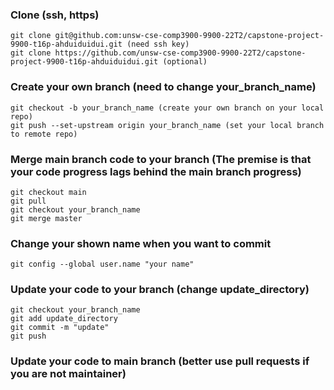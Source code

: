 ### Clone (ssh, https)
    git clone git@github.com:unsw-cse-comp3900-9900-22T2/capstone-project-9900-t16p-ahduiduidui.git (need ssh key)
    git clone https://github.com/unsw-cse-comp3900-9900-22T2/capstone-project-9900-t16p-ahduiduidui.git (optional)
### Create your own branch (need to change your_branch_name)
    git checkout -b your_branch_name (create your own branch on your local repo)
    git push --set-upstream origin your_branch_name (set your local branch to remote repo)
### Merge main branch code to your branch (The premise is that your code progress lags behind the main branch progress)
    git checkout main
    git pull
    git checkout your_branch_name
    git merge master
### Change your shown name when you want to commit
    git config --global user.name "your name"
### Update your code to your branch (change update_directory)
    git checkout your_branch_name
    git add update_directory
    git commit -m "update"
    git push
### Update your code to main branch (better use pull requests if you are not maintainer)
    